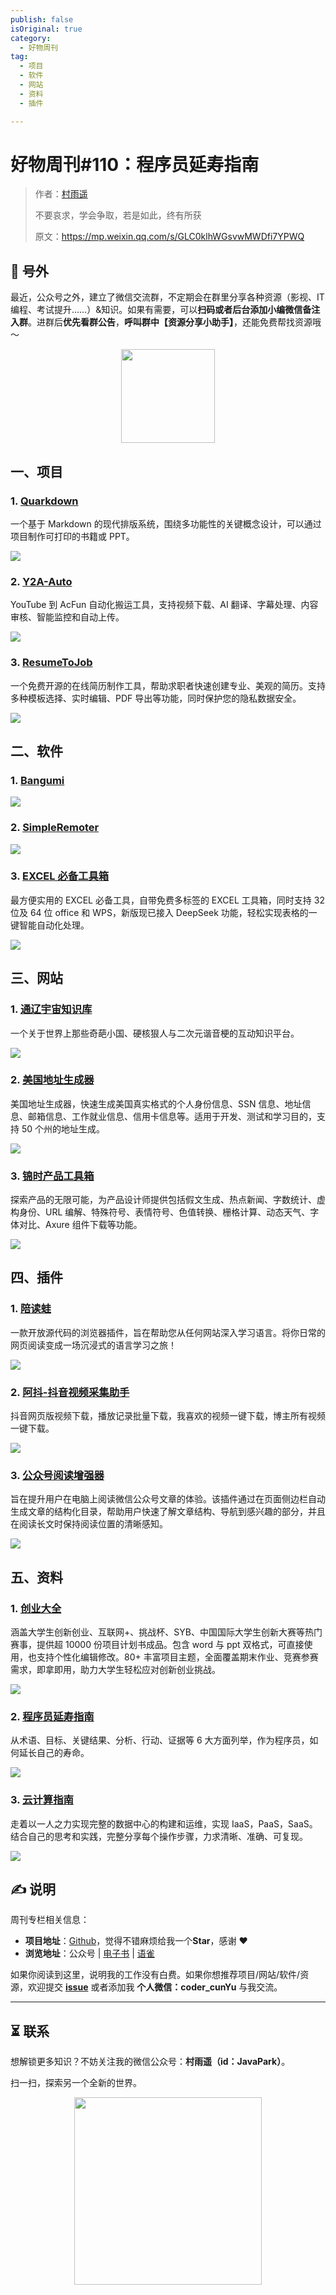 ```yaml
---
publish: false
isOriginal: true
category:
  - 好物周刊
tag:
  - 项目
  - 软件
  - 网站
  - 资料
  - 插件

---
```


# 好物周刊#110：程序员延寿指南

> 作者：[村雨遥](https://github.com/cunyu1943)
> 
> 不要哀求，学会争取，若是如此，终有所获
> 
> 原文：https://mp.weixin.qq.com/s/GLC0klhWGsvwMWDfi7YPWQ


## 🎈 号外 

最近，公众号之外，建立了微信交流群，不定期会在群里分享各种资源（影视、IT 编程、考试提升……）&知识。如果有需要，可以**扫码或者后台添加小编微信备注入群**。进群后**优先看群公告**，**呼叫群中【资源分享小助手】**，还能免费帮找资源哦～

<center>
<img src="/contact/wxgroup.jpg" width="150"> 
</center>

## 一、项目



### 1. [Quarkdown](https://github.com/iamgio/quarkdown)

一个基于 Markdown 的现代排版系统，围绕多功能性的关键概念设计，可以通过项目制作可打印的书籍或 PPT。

![](assets/0607-0613/1749168396904-50bfabf4-0f86-49cd-8eca-47cb44d83166.webp)

### 2. [Y2A-Auto](https://github.com/fqscfqj/Y2A-Auto)

YouTube 到 AcFun 自动化搬运工具，支持视频下载、AI 翻译、字幕处理、内容审核、智能监控和自动上传。

![](assets/0607-0613/1749427951079-ea395eb8-4532-4b9e-8fc2-ad1ac04eada7.webp)

### 3. [ResumeToJob](https://github.com/ltlylfun/ResumeToJob)

一个免费开源的在线简历制作工具，帮助求职者快速创建专业、美观的简历。支持多种模板选择、实时编辑、PDF 导出等功能，同时保护您的隐私数据安全。

![](assets/0607-0613/1749513189387-3d50f987-b8de-46ad-a3c1-835de16b4503.webp)

## 二、软件

### 1. [Bangumi](https://github.com/czy0729/Bangumi)

![](assets/0607-0613/1748996381437-140e2635-4b30-433a-bdf3-08903e1d796d.webp)

### 2. [SimpleRemoter](https://github.com/yuanyuanxiang/SimpleRemoter)

![](assets/0607-0613/1748996337831-f4d6a70c-092f-4f86-b953-d252f043c38b.webp)

### 3. [EXCEL 必备工具箱](https://www.ahzll.top/)

最方便实用的 EXCEL 必备工具，自带免费多标签的 EXCEL 工具箱，同时支持 32 位及 64 位 office 和 WPS，新版现已接入 DeepSeek 功能，轻松实现表格的一键智能自动化处理。

![](assets/0607-0613/1749206153667-a43e4461-d303-40a1-b9bf-4aa571ba4498.webp)

## 三、网站

### 1. [通辽宇宙知识库](https://www.tongliaouniverse.cn)

一个关于世界上那些奇葩小国、硬核狠人与二次元谐音梗的互动知识平台。

![](assets/0607-0613/1749205096606-3f23010c-4311-4fe8-8276-a838ba51c6da.webp)

### 2. [美国地址生成器](https://www.usaddrgen.com)

美国地址生成器，快速生成美国真实格式的个人身份信息、SSN 信息、地址信息、邮箱信息、工作就业信息、信用卡信息等。适用于开发、测试和学习目的，支持 50 个州的地址生成。

![](assets/0607-0613/1749205269071-4a8389bf-7d6f-404c-ba1b-edded77a36ee.webp)

### 3. [锦时产品工具箱](https://www.y3pm.com)

探索产品的无限可能，为产品设计师提供包括假文生成、热点新闻、字数统计、虚构身份、URL 编解、特殊符号、表情符号、色值转换、栅格计算、动态天气、字体对比、Axure 组件下载等功能。

![](assets/0607-0613/1749428185666-1f2c87bf-eb87-4d0c-a13c-c8d216f4f43a.webp)

## 四、插件

### 1. [陪读蛙](https://chromewebstore.google.com/detail/modkelfkcfjpgbfmnbnllalkiogfofhb?utm_source=item-share-cb)

一款开放源代码的浏览器插件，旨在帮助您从任何网站深入学习语言。将你日常的网页阅读变成一场沉浸式的语言学习之旅！

![](assets/0607-0613/1749513333048-be956eab-1ec1-42d8-8ba7-9d12c4d34859.webp)

### 2. [阿抖-抖音视频采集助手](https://chromewebstore.google.com/detail/kckmfllnpncljamnlfnaoplpmlbgjeal?utm_source=item-share-cb)

抖音网页版视频下载，播放记录批量下载，我喜欢的视频一键下载，博主所有视频一键下载。

![](assets/0607-0613/1749513909825-9c828748-f705-47a6-92f3-c667e75c8c37.webp)

### 3. [公众号阅读增强器](https://chromewebstore.google.com/detail/mbamjfdjbcdgpopfnkkmlohadbbnplhm?utm_source=item-share-cb)

旨在提升用户在电脑上阅读微信公众号文章的体验。该插件通过在页面侧边栏自动生成文章的结构化目录，帮助用户快速了解文章结构、导航到感兴趣的部分，并且在阅读长文时保持阅读位置的清晰感知。

![](assets/0607-0613/1749514255196-77cde456-c70e-48fe-a16d-884037192bd8.webp)

## 五、资料

### 1. [创业大全](https://cy.urongda.com)

涵盖大学生创新创业、互联网+、挑战杯、SYB、中国国际大学生创新大赛等热门赛事，提供超 10000 份项目计划书成品。包含 word 与 ppt 双格式，可直接使用，也支持个性化编辑修改。80+ 丰富项目主题，全面覆盖期末作业、竞赛参赛需求，即拿即用，助力大学生轻松应对创新创业挑战。

![](assets/0607-0613/1749204938492-c34f656b-4e90-4f13-86c3-f0af48a56f23.webp)

### 2. [程序员延寿指南](https://github.com/geekan/HowToLiveLonger)

从术语、目标、关键结果、分析、行动、证据等 6 大方面列举，作为程序员，如何延长自己的寿命。

![](assets/0607-0613/1749599451781-27237db4-daf8-4111-addd-941ee77d8e41.webp)

### 3. [云计算指南](https://github.com/huataihuang/cloud-atlas)

走着以一人之力实现完整的数据中心的构建和运维，实现 IaaS，PaaS，SaaS。结合自己的思考和实践，完整分享每个操作步骤，力求清晰、准确、可复现。

![](assets/0607-0613/1749599647854-1d67c299-1710-45da-b8da-c04818f49ddb.webp)

## ✍️ 说明

周刊专栏相关信息：

- **项目地址**：[Github](https://github.com/cunyu1943/weekly)，觉得不错麻烦给我一个**Star**，感谢 ❤️
- **浏览地址**：公众号 | [电子书](https://cunyu1943.github.io/weekly) | [语雀](https://yuque.com/cunyu1943/weekly)

如果你阅读到这里，说明我的工作没有白费。如果你想推荐项目/网站/软件/资源，欢迎提交 **[issue](https://github.com/cunyu1943/weekly/issues)** 或者添加我 **个人微信：coder_cunYu** 与我交流。

---

## ⏳ 联系

想解锁更多知识？不妨关注我的微信公众号：**村雨遥（id：JavaPark）**。

扫一扫，探索另一个全新的世界。

<center>
<img src="/contact/contact.png" width="300">
</center>


